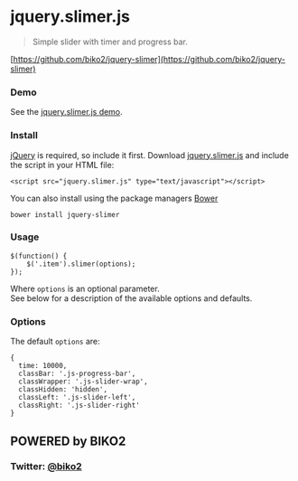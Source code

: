 # jquery.slimer.js #

> Simple slider with timer and progress bar.

[https://github.com/biko2/jquery-slimer](https://github.com/biko2/jquery-slimer)

### Demo

See the [jquery.slimer.js demo](https://github.com/biko2/jquery-slimer).


### Install

[jQuery](http://jquery.com/download/) is required, so include it first.
  Download [jquery.slimer.js](https://raw.githubusercontent.com/biko2/jquery-slimer/master/jquery.slimer.js) and include the script in your HTML file:

	<script src="jquery.slimer.js" type="text/javascript"></script>

You can also install using the package managers [Bower](http://bower.io/search/?q=slimer)

    bower install jquery-slimer

### Usage

	$(function() {
		$('.item').slimer(options);
	});

Where `options` is an optional parameter.   
See below for a description of the available options and defaults.

### Options

The default `options` are:

    {
      time: 10000,
      classBar: '.js-progress-bar',
      classWrapper: '.js-slider-wrap',
      classHidden: 'hidden',
      classLeft: '.js-slider-left',
      classRight: '.js-slider-right'
    }


## POWERED by BIKO2
### Twitter: [@biko2](https://twitter.com/biko2)
